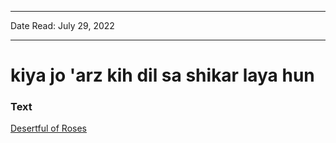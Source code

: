 
---

Date Read: July 29, 2022

---


# kiya jo 'arz kih dil sa shikar laya hun


### Text

[Desertful of Roses](http://www.columbia.edu/itc/mealac/pritchett/00garden/03c/0313/index_0313.html)

